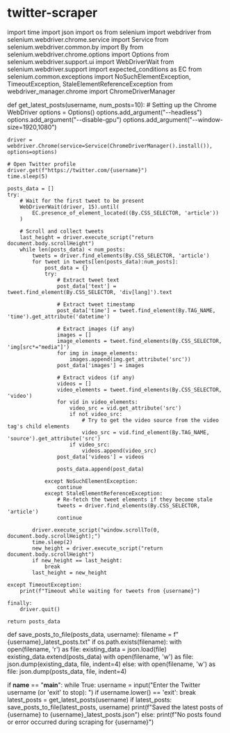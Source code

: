 # twitter-scraper

import time
import json
import os
from selenium import webdriver
from selenium.webdriver.chrome.service import Service
from selenium.webdriver.common.by import By
from selenium.webdriver.chrome.options import Options
from selenium.webdriver.support.ui import WebDriverWait
from selenium.webdriver.support import expected_conditions as EC
from selenium.common.exceptions import NoSuchElementException, TimeoutException, StaleElementReferenceException
from webdriver_manager.chrome import ChromeDriverManager

def get_latest_posts(username, num_posts=10):
    # Setting up the Chrome WebDriver
    options = Options()
    options.add_argument("--headless")
    options.add_argument("--disable-gpu")
    options.add_argument("--window-size=1920,1080")

    driver = webdriver.Chrome(service=Service(ChromeDriverManager().install()), options=options)

    # Open Twitter profile
    driver.get(f"https://twitter.com/{username}")
    time.sleep(5)  

    posts_data = []
    try:
        # Wait for the first tweet to be present
        WebDriverWait(driver, 15).until(
            EC.presence_of_element_located((By.CSS_SELECTOR, 'article'))
        )

        # Scroll and collect tweets
        last_height = driver.execute_script("return document.body.scrollHeight")
        while len(posts_data) < num_posts:
            tweets = driver.find_elements(By.CSS_SELECTOR, 'article')
            for tweet in tweets[len(posts_data):num_posts]:
                post_data = {}
                try:
                    # Extract tweet text
                    post_data['text'] = tweet.find_element(By.CSS_SELECTOR, 'div[lang]').text

                    # Extract tweet timestamp
                    post_data['time'] = tweet.find_element(By.TAG_NAME, 'time').get_attribute('datetime')

                    # Extract images (if any)
                    images = []
                    image_elements = tweet.find_elements(By.CSS_SELECTOR, 'img[src*="media"]')
                    for img in image_elements:
                        images.append(img.get_attribute('src'))
                    post_data['images'] = images

                    # Extract videos (if any)
                    videos = []
                    video_elements = tweet.find_elements(By.CSS_SELECTOR, 'video')
                    for vid in video_elements:
                        video_src = vid.get_attribute('src')
                        if not video_src:
                            # Try to get the video source from the video tag's child elements
                            video_src = vid.find_element(By.TAG_NAME, 'source').get_attribute('src')
                        if video_src:
                            videos.append(video_src)
                    post_data['videos'] = videos

                    posts_data.append(post_data)

                except NoSuchElementException:
                    continue
                except StaleElementReferenceException:
                    # Re-fetch the tweet elements if they become stale
                    tweets = driver.find_elements(By.CSS_SELECTOR, 'article')
                    continue

            driver.execute_script("window.scrollTo(0, document.body.scrollHeight);")
            time.sleep(2)
            new_height = driver.execute_script("return document.body.scrollHeight")
            if new_height == last_height:
                break
            last_height = new_height

    except TimeoutException:
        print(f"Timeout while waiting for tweets from {username}")

    finally:
        driver.quit()

    return posts_data

def save_posts_to_file(posts_data, username):
    filename = f"{username}_latest_posts.txt"
    if os.path.exists(filename):
        with open(filename, 'r') as file:
            existing_data = json.load(file)
            existing_data.extend(posts_data)
        with open(filename, 'w') as file:
            json.dump(existing_data, file, indent=4)
    else:
        with open(filename, 'w') as file:
            json.dump(posts_data, file, indent=4)

if __name__ == "__main__":
    while True:
        username = input("Enter the Twitter username (or 'exit' to stop): ")
        if username.lower() == 'exit':
            break
        latest_posts = get_latest_posts(username)
        if latest_posts:
            save_posts_to_file(latest_posts, username)
            print(f"Saved the latest posts of {username} to {username}_latest_posts.json")
        else:
            print(f"No posts found or error occurred during scraping for {username}")
